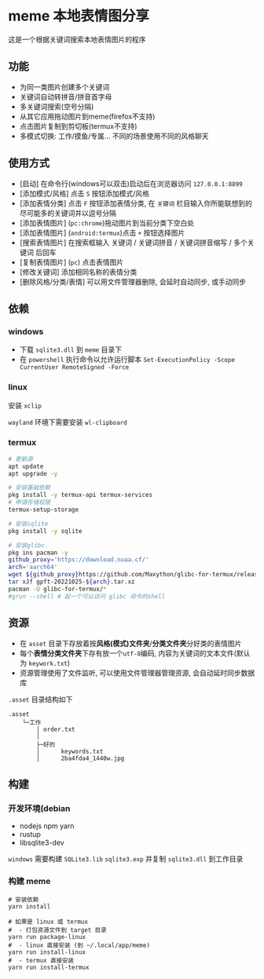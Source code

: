# meme 本地表情图分享

这是一个根据关键词搜索本地表情图片的程序

## 功能

- 为同一类图片创建多个关键词
- 关键词自动转拼音/拼音首字母
- 多关键词搜索(空号分隔)
- 从其它应用拖动图片到meme(firefox不支持)
- 点击图片复制到剪切板(termux不支持)
- 多模式切换: 工作/摸鱼/专属... 不同的场景使用不同的风格聊天

## 使用方式

- [启动] 在命令行(windows可以双击)启动后在浏览器访问 `127.0.0.1:8899`
- [添加模式/风格] 点击 `S` 按钮添加模式/风格
- [添加表情分类] 点击 `F` 按钮添加表情分类, 在 `关键词` 栏目输入你所能联想到的尽可能多的关键词并以逗号分隔
- [添加表情图片] (`pc:chrome`)拖动图片到当前分类下空白处
- [添加表情图片] (`android:termux`)点击 `+` 按钮选择图片
- [搜索表情图片] 在搜索框输入 关键词 / 关键词拼音 / 关键词拼音缩写 / 多个关键词 后回车
- [复制表情图片] (`pc`) 点击表情图片
- [修改关键词] 添加相同名称的表情分类
- [删除风格/分类/表情] 可以用文件管理器删除, 会延时自动同步, 或手动同步

## 依赖

### windows

- 下载 `sqlite3.dll` 到 `meme` 目录下
- 在 `powershell` 执行命令以允许运行脚本 `Set-ExecutionPolicy -Scope CurrentUser RemoteSigned -Force`

### linux

安装 `xclip`

`wayland` 环境下需要安装 `wl-clipboard`

### termux

``` bash
# 更新源
apt update
apt upgrade -y

# 安装基础依赖
pkg install -y termux-api termux-services
# 申请存储权限
termux-setup-storage

# 安装sqlite
pkg install -y sqlite

# 安装glibc
pkg ins pacman -y
github_proxy='https://download.nuaa.cf/'
arch='aarch64'
wget ${github_proxy}https://github.com/Maxython/glibc-for-termux/releases/download/20221025/gpft-20221025-${arch}.tar.xz
tar xJf gpft-20221025-${arch}.tar.xz
pacman -U glibc-for-termux/*
#grun --shell # 起一个可以访问 glibc 命令的shell
```

## 资源

- 在 `asset` 目录下存放着按**风格(模式)文件夹**/**分类文件夹**分好类的表情图片
- 每个**表情分类文件夹**下存有放一个`utf-8`编码, 内容为关键词的文本文件(默认为 `keywork.txt`)
- 资源管理使用了文件监听, 可以使用文件管理器管理资源, 会自动延时同步数据库

`.asset` 目录结构如下

``` plaintext
.asset
    └─工作
        │ order.txt
        │
        ├─好的
        │      keywords.txt
        │      2ba4fda4_1440w.jpg
```

## 构建

### 开发环境(debian

- nodejs npm yarn
- rustup
- libsqlite3-dev

`windows` 需要构建 `SQLite3.lib` `sqlite3.exp` 并复制 `sqlite3.dll` 到工作目录

### 构建 meme

``` shell
# 安装依赖
yarn install

# 如果是 linux 或 termux
#  - 打包资源文件到 target 目录
yarn run package-linux
#  - linux 直接安装 (到 ~/.local/app/meme)
yarn run install-linux
#  - termux 直接安装
yarn run install-termux
```
